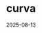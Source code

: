 ---
title: "curva"
status: draft
topic: "circular-design"
number: 2
audio: "https://nonlinear.nyc/audio/008.mp3"
audioLength: 2845671
date: 2025-08-13
---